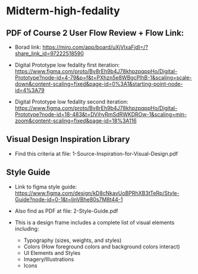 # Midterm-high-fedality

## PDF of Course 2 User Flow Review + Flow Link:

- Borad link: https://miro.com/app/board/uXjVIxaFjdI=/?share_link_id=97222518590 

- Digital Prototype low fedality first iteration: https://www.figma.com/proto/Bv8rEh9b4J78khpzpqppHo/Digital-Prototype?node-id=4-79&p=f&t=PXhzn5e8WBgcPlhB-1&scaling=scale-down&content-scaling=fixed&page-id=0%3A1&starting-point-node-id=4%3A79 

- Digital Prototype low fedality second iteration: https://www.figma.com/proto/Bv8rEh9b4J78khpzpqppHo/Digital-Prototype?node-id=18-483&t=DVihyRmSdRWKDROw-1&scaling=min-zoom&content-scaling=fixed&page-id=18%3A116

## Visual Design Inspiration Library

- Find this criteria at file: 1-Source-Inspiration-for-Visual-Design.pdf 

## Style Guide

- Link to figma style guide: https://www.figma.com/design/kD8cNkavUoBPRhXB3tTeRp/Style-Guide?node-id=0-1&t=IjnVBhe80s7M8t44-1

- Also find as PDF at file: 2-Style-Guide.pdf

- This is a design frame includes a complete list of visual elements including:
    - Typography (sizes, weights, and styles)
    - Colors (How foreground colors and background colors interact)
    - UI Elements and Styles
    - Imagery/Illustrations
    - Icons